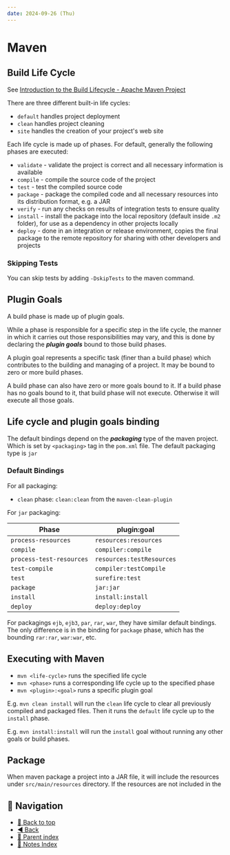 ```yaml
---
date: 2024-09-26 (Thu)
---
```


# Maven

## Build Life Cycle

See
[Introduction to the Build Lifecycle - Apache Maven Project](https://maven.apache.org/guides/introduction/introduction-to-the-lifecycle.html#Lifecycle_Reference)

There are three different built-in life cycles:

- `default` handles project deployment
- `clean` handles project cleaning
- `site` handles the creation of your project's web site

Each life cycle is made up of phases. For default, generally the following
phases are executed:

- `validate` - validate the project is correct and all necessary information is
  available
- `compile` - compile the source code of the project
- `test` - test the compiled source code
- `package` - package the compiled code and all necessary resources into its
  distribution format, e.g. a JAR
- `verify` - run any checks on results of integration tests to ensure quality
- `install` - install the package into the local repository (default inside
  `.m2` folder), for use as a dependency in other projects locally
- `deploy` - done in an integration or release environment, copies the final
  package to the remote repository for sharing with other developers and
  projects

### Skipping Tests

You can skip tests by adding `-DskipTests` to the maven command.

## Plugin Goals

A build phase is made up of plugin goals.

While a phase is responsible for a specific step in the life cycle, the manner
in which it carries out those responsibilities may vary, and this is done by
declaring the **_plugin goals_** bound to those build phases.

A plugin goal represents a specific task (finer than a build phase) which
contributes to the building and managing of a project. It may be bound to zero
or more build phases.

A build phase can also have zero or more goals bound to it. If a build phase has
no goals bound to it, that build phase will not execute. Otherwise it will
execute all those goals.

## Life cycle and plugin goals binding

The default bindings depend on the **_packaging_** type of the maven project.
Which is set by `<packaging>` tag in the `pom.xml` file. The default packaging
type is `jar`

### Default Bindings

For all packaging:

- `clean` phase: `clean:clean` from the `maven-clean-plugin`

For `jar` packaging:

| Phase                    | plugin:goal               |
| ------------------------ | ------------------------- |
| `process-resources`      | `resources:resources`     |
| `compile`                | `compiler:compile`        |
| `process-test-resources` | `resources:testResources` |
| `test-compile`           | `compiler:testCompile`    |
| `test`                   | `surefire:test`           |
| `package`                | `jar:jar`                 |
| `install`                | `install:install`         |
| `deploy`                 | `deploy:deploy`           |

For packagings `ejb`, `ejb3`, `par`, `rar`, `war`, they have similar default
bindings. The only difference is in the binding for `package` phase, which has
the bounding `rar:rar`, `war:war`, etc.

## Executing with Maven

- `mvn <life-cycle>` runs the specified life cycle
- `mvn <phase>` runs a corresponding life cycle up to the specified phase
- `mvn <plugin>:<goal>` runs a specific plugin goal

E.g. `mvn clean install` will run the `clean` life cycle to clear all previously
compiled and packaged files. Then it runs the `default` life cycle up to the
`install` phase.

E.g. `mvn install:install` will run the `install` goal without running any other
goals or build phases.

## Package

When maven package a project into a JAR file, it will include the resources
under `src/main/resources` directory. If the resources are not included in the

## 🧭 Navigation

- [🔼 Back to top](#maven)
- [◀️ Back](java.md)
- [🔖 Parent index](../../index.md)
- [📑 Notes Index](../../index.md)
